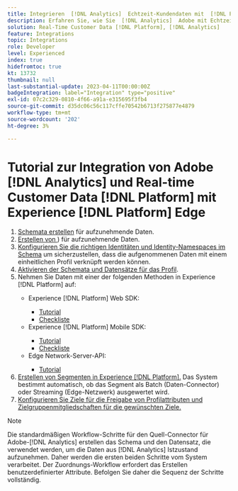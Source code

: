 ```yaml
---
title: Integrieren  [!DNL Analytics]  Echtzeit-Kundendaten mit  [!DNL Platform]  Tutorial zu Experience [!DNL Platform] Edge
description: Erfahren Sie, wie Sie  [!DNL Analytics]  Adobe mit Echtzeit-Kundendaten  [!DNL Platform]  der AEP Web SDK, AEP Mobile SDK oder der Edge Network Server-API integrieren.
solution: Real-Time Customer Data [!DNL Platform], [!DNL Analytics]
feature: Integrations
topic: Integrations
role: Developer
level: Experienced
index: true
hidefromtoc: true
kt: 13732
thumbnail: null
last-substantial-update: 2023-04-11T00:00:00Z
badgeIntegration: label="Integration" type="positive"
exl-id: 07c2c329-0810-4f66-a91a-e315695f3fb4
source-git-commit: d35dc06c56c117cffe70542b6713f275877e4879
workflow-type: tm+mt
source-wordcount: '202'
ht-degree: 3%

---
```


# Tutorial zur Integration von Adobe [!DNL Analytics] und Real-time Customer Data [!DNL Platform] mit Experience [!DNL Platform] Edge

<ol>
    <li><a href="https://experienceleague.adobe.com/de?lang=de#dashboard/learning" _target="_blank" rel="noopener noreferrer">Schemata erstellen</a> für aufzunehmende Daten.</li>
    <li><a href="https://experienceleague.adobe.com/docs/platform-learn/tutorials/data-ingestion/create-datasets-and-ingest-data.html?lang=de" _target="_blank" rel="noopener noreferrer">Erstellen von </a>) für aufzunehmende Daten.</a></li>
    <li><a href="https://experienceleague.adobe.com/docs/platform-learn/tutorials/identities/label-ingest-and-verify-identity-data.html?lang=de" _target="_blank" rel="noopener noreferrer">Konfigurieren Sie die richtigen Identitäten und Identity-Namespaces im Schema</a> um sicherzustellen, dass die aufgenommenen Daten mit einem einheitlichen Profil verknüpft werden können.</li>
    <li><a href="https://experienceleague.adobe.com/docs/platform-learn/tutorials/profiles/bring-data-into-the-real-time-customer-profile.html?lang=de" _target="_blank" rel="noopener noreferrer">Aktivieren der Schemata und Datensätze für das Profil</a>.</li>
    <li>Nehmen Sie Daten mit einer der folgenden Methoden in Experience [!DNL Platform] auf:</li>
        <ul>
           <li>Experience [!DNL Platform] Web SDK:</li>
                <ul>
                    <li><a href="https://experienceleague.adobe.com/de/docs/platform-learn/implement-web-sdk/overview" _target="_blank" rel="noopener noreferrer">Tutorial</a></li>
                    <li><a href="https://experienceleague.adobe.com/docs/analytics/implementation/aep-edge/web-sdk/overview.html?lang=de" _target="_blank" rel="noopener noreferrer">Checkliste</a></li>
                </ul>
            <li>Experience [!DNL Platform] Mobile SDK:</li>
                <ul>
                    <li><a href="https://experienceleague.adobe.com/docs/platform-learn/data-collection/mobile-sdk/create-mobile-properties.html?lang=de" _target="_blank" rel="noopener noreferrer">Tutorial</a></li>
                    <li><a href="https://experienceleague.adobe.com/docs/analytics/implementation/aep-edge/mobile-sdk/overview.html?lang=de" _target="_blank" rel="noopener noreferrer">Checkliste</a></li>
                </ul></li>
            <li>Edge Network-Server-API:</li>
                <ul>
                    <li><a href="https://experienceleague.adobe.com/docs/experience-platform/edge-network-server-api/interacting-other-adobe-solutions/interacting-adobe-analytics.html" _target="_blank" rel="noopener noreferrer">Tutorial</a></li>
                </ul>
       </ul>
    <li><a href="https://experienceleague.adobe.com/docs/platform-learn/tutorials/segments/create-segments.html?lang=de" _target="_blank" rel="noopener noreferrer">Erstellen von Segmenten in Experience [!DNL Platform].</a> Das System bestimmt automatisch, ob das Segment als Batch (Daten-Connector) oder Streaming (Edge-Netzwerk) ausgewertet wird.</li>
    <li><a href="https://experienceleague.adobe.com/docs/platform-learn/tutorials/destinations/create-destinations-and-activate-data.html?lang=de" _target="_blank" rel="noopener noreferrer">Konfigurieren Sie Ziele für die Freigabe von Profilattributen und Zielgruppenmitgliedschaften für die gewünschten Ziele.</a></li>
</ol>

>[!NOTE]
>
>Die standardmäßigen Workflow-Schritte für den Quell-Connector für Adobe-[!DNL Analytics] erstellen das Schema und den Datensatz, die verwendet werden, um die Daten aus [!DNL Analytics] Istzustand aufzunehmen. Daher werden die ersten beiden Schritte vom System verarbeitet. Der Zuordnungs-Workflow erfordert das Erstellen benutzerdefinierter Attribute. Befolgen Sie daher die Sequenz der Schritte vollständig.
